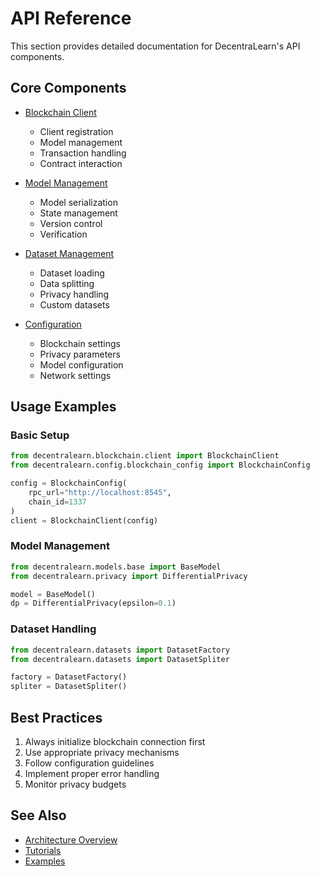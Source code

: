 # API Reference

This section provides detailed documentation for DecentraLearn's API components.

## Core Components

- [Blockchain Client](blockchain_client.md)
  - Client registration
  - Model management
  - Transaction handling
  - Contract interaction

- [Model Management](model_management.md)
  - Model serialization
  - State management
  - Version control
  - Verification

- [Dataset Management](dataset_management.md)
  - Dataset loading
  - Data splitting
  - Privacy handling
  - Custom datasets

- [Configuration](configuration.md)
  - Blockchain settings
  - Privacy parameters
  - Model configuration
  - Network settings

## Usage Examples

### Basic Setup

```python
from decentralearn.blockchain.client import BlockchainClient
from decentralearn.config.blockchain_config import BlockchainConfig

config = BlockchainConfig(
    rpc_url="http://localhost:8545",
    chain_id=1337
)
client = BlockchainClient(config)
```

### Model Management

```python
from decentralearn.models.base import BaseModel
from decentralearn.privacy import DifferentialPrivacy

model = BaseModel()
dp = DifferentialPrivacy(epsilon=0.1)
```

### Dataset Handling

```python
from decentralearn.datasets import DatasetFactory
from decentralearn.datasets import DatasetSpliter

factory = DatasetFactory()
spliter = DatasetSpliter()
```

## Best Practices

1. Always initialize blockchain connection first
2. Use appropriate privacy mechanisms
3. Follow configuration guidelines
4. Implement proper error handling
5. Monitor privacy budgets

## See Also

- [Architecture Overview](../architecture/overview.md)
- [Tutorials](../tutorials/README.md)
- [Examples](../examples/README.md) 